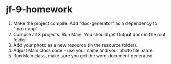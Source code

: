 # jf-9-homework

1. Make the project compile. Add "doc-generator" as a dependency to "main-app".
2. Compile all 3 projects. Run Main. You should get Output.docx in the root folder
3. Add your photo as a new resource (in the resource folder).
4. Adjust Main class code - use your name and your photo file name.
5. Run Main class, make sure you get the word document generated
